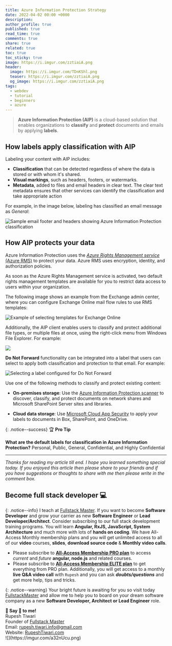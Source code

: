 ```yaml
---
title: Azure Information Protection Strategy
date: 2022-04-02 00:00 +0000
description:
author_profile: true
published: true
read_time: true
comments: true
share: true
related: true
toc: true
toc_sticky: true
image: https://i.imgur.com/zztiaiA.png
header:
  image: https://i.imgur.com/TDnKShl.png
  teaser: https://i.imgur.com/zztiaiA.png
  og_image: https://i.imgur.com/zztiaiA.png
tags:
  - webdev
  - tutorial
  - beginners
  - azure
---
```


> **Azure Information Protection (AIP)** is a cloud-based solution that enables organizations to **classify** and **protect** documents and emails by applying **labels**.

## How labels apply classification with AIP

Labeling your content with AIP includes:

- **Classification** that can be detected regardless of where the data is stored or with whom it's shared.
- **Visual markings**, such as headers, footers, or watermarks.
- **Metadata**, added to files and email headers in clear text. The clear text metadata ensures that other services can identify the classification and take appropriate action

For example, in the image below, labeling has classified an email message as _General_:

![Sample email footer and headers showing Azure Information Protection classification](https://docs.microsoft.com/en-us/azure/information-protection/media/example-email-footerv2.png)

## How AIP protects your data

Azure Information Protection uses the [_Azure Rights Management service_ (Azure RMS)](https://docs.microsoft.com/en-us/azure/information-protection/what-is-azure-rms) to protect your data. Azure RMS uses encryption, identity, and authorization policies.

As soon as the Azure Rights Management service is activated, two default rights management templates are available for you to restrict data access to users within your organization.

The following image shows an example from the Exchange admin center, where you can configure Exchange Online mail flow rules to use RMS templates:

![Example of selecting templates for Exchange Online](https://docs.microsoft.com/en-us/azure/information-protection/media/templates-exchangeonline-callouts.png)

Additionally, the AIP client enables users to classify and protect additional file types, or multiple files at once, using the right-click menu from Windows File Explorer. For example:

![](https://i.imgur.com/8EUqnl7.png)

**Do Not Forward** functionality can be integrated into a label that users can select to apply both classification and protection to that email. For example:

![Selecting a label configured for Do Not Forward](https://docs.microsoft.com/en-us/azure/information-protection/media/recipients-only-label2.png)

Use one of the following methods to classify and protect existing content:

- **On-premises storage**: Use the [Azure Information Protection scanner](https://docs.microsoft.com/en-us/azure/information-protection/deploy-aip-scanner) to discover, classify, and protect documents on network shares and Microsoft SharePoint Server sites and libraries.

- **Cloud data storage**: Use [Microsoft Cloud App Security](https://docs.microsoft.com/en-us/cloud-app-security/azip-integration) to apply your labels to documents in Box, SharePoint, and OneDrive.

{: .notice--success}
🏆 **Pro Tip** \
\
**What are the default labels for classification in Azure Information Protection?**
Personal, Public, General, Confidential, and Highly Confidential

---

_Thanks for reading my article till end. I hope you learned something special today. If you enjoyed this article then please share to your friends and if you have suggestions or thoughts to share with me then please write in the comment box._

## Become full stack developer 💻

{: .notice--info}
I teach at [Fullstack Master](https://www.fullstackmaster.net). If you want to become **Software Developer** and grow your carrier as new **Software Engineer** or **Lead Developer/Architect**. Consider subscribing to our full stack development training programs. You will learn **Angular, RxJS, JavaScript, System Architecture** and much more with lots of **hands on coding**. We have All-Access Monthly membership plans and you will get unlimited access to all of our **video** courses, **slides**, **download source code** & **Monthly video calls**.

- Please subscribe to **[All-Access Membership PRO plan](https://www.fullstackmaster.net/pro)** to access _current_ and _future_ **angular, node.js** and related courses.
- Please subscribe to **[All-Access Membership ELITE plan](https://www.fullstackmaster.net/elite)** to get everything from PRO plan. Additionally, you will get access to a monthly **live Q&A video call** with `Rupesh` and you can ask **_doubts/questions_** and get more help, tips and tricks.

{: .notice--warning}
Your bright future is awaiting for you so visit today [FullstackMaster](www.fullstackmaster.net) and allow me to help you to board on your dream software company as a new **Software Developer, Architect or Lead Engineer** role.

<div class="notice--success">
<strong>💖 Say 👋 to me!</strong>
<br>Rupesh Tiwari
<br>Founder of <a href="https://www.fullstackmaster.net">Fullstack Master </a>
<br>Email: <a href="mailto:rupesh.tiwari.info@gmail.com?subject=Hi">rupesh.tiwari.info@gmail.com</a>
<br>Website: <a href="https://www.rupeshtiwari.com">RupeshTiwari.com </a>
</div>
![](https://imgur.com/a32nUcu.png)
